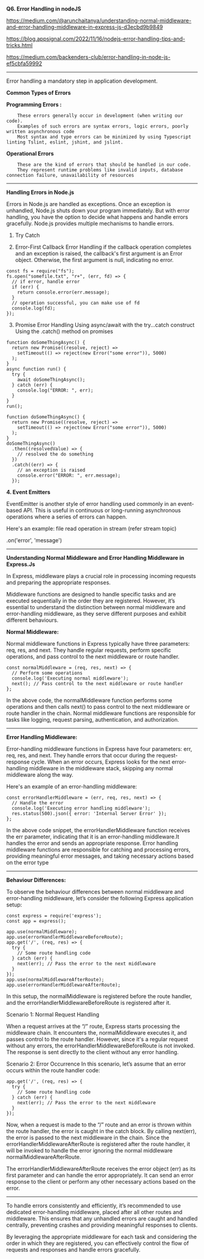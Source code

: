 **Q6. Error Handling in nodeJS**

https://medium.com/@arunchaitanya/understanding-normal-middleware-and-error-handling-middleware-in-express-js-d3ecbd9b9849

https://blog.appsignal.com/2022/11/16/nodejs-error-handling-tips-and-tricks.html

https://medium.com/backenders-club/error-handling-in-node-js-ef5cbfa59992

---

Error handling a mandatory step in application development.

**Common Types of Errors**

   **Programming Errors :** 
   
        These errors generally occur in development (when writing our code).
        Examples of such errors are syntax errors, logic errors, poorly written asynchronous code
        Most syntax and type errors can be minimized by using Typescript linting Tslint, eslint, jshint, and jslint.

 **Operational Errors**

        These are the kind of errors that should be handled in our code. 
        They represent runtime problems like invalid inputs, database connection failure, unavailability of resources

---

**Handling Errors in Node.js**

Errors in Node.js are handled as exceptions.
Once an exception is unhandled, Node.js shuts down your program immediately.
But with error handling, you have the option to decide what happens and handle errors gracefully.
Node.js provides multiple mechanisms to handle errors.

1. Try Catch

2. Error-First Callback Error Handling
    if the callback operation completes and an exception is raised,
    the callback's first argument is an Error object. Otherwise, the first argument is null, indicating no error.
```
const fs = require("fs");
fs.open("somefile.txt", "r+", (err, fd) => {
  // if error, handle error
  if (err) {
    return console.error(err.message);
  }
  // operation successful, you can make use of fd
  console.log(fd);
});
```

3. Promise Error Handling
    Using async/await with the try...catch construct
    Using the .catch() method on promises

```
function doSomeThingAsync() {
  return new Promise((resolve, reject) =>
    setTimeout(() => reject(new Error("some error")), 5000)
  );
}
async function run() {
  try {
    await doSomeThingAsync();
  } catch (err) {
    console.log("ERROR: ", err);
  }
}
run();
```

```
function doSomeThingAsync() {
  return new Promise((resolve, reject) =>
    setTimeout(() => reject(new Error("some error")), 5000)
  );
}
doSomeThingAsync()
  .then((resolvedValue) => {
    // resolved the do something
  })
  .catch((err) => {
    // an exception is raised
    console.error("ERROR: ", err.message);
  });
```

**4. Event Emitters**

EventEmitter is another style of error handling used commonly in an event-based API. 
This is useful in continuous or long-running asynchronous operations where a series of errors can happen. 

Here's an example: file read operation in stream (refer stream topic)

  .on('error', 'message')

---


**Understanding Normal Middleware and Error Handling Middleware in Express.Js**


In Express, middleware plays a crucial role in processing incoming requests and preparing the appropriate responses.

Middleware functions are designed to handle specific tasks and are executed sequentially in the order they are registered. 
However, it’s essential to understand the distinction between normal middleware and error-handling middleware, 
as they serve different purposes and exhibit different behaviours.

**Normal Middleware:**

Normal middleware functions in Express typically have three parameters: req, res, and next. 
They handle regular requests, perform specific operations, and pass control to the next middleware or route handler.

```
const normalMiddleware = (req, res, next) => {
  // Perform some operations
  console.log('Executing normal middleware');
  next(); // Pass control to the next middleware or route handler
};

```
In the above code, 
the normalMiddleware function performs some operations and then calls next() to pass control 
to the next middleware or route handler in the chain. 
Normal middleware functions are responsible for tasks like logging, request parsing, authentication, and authorization.

---

**Error Handling Middleware:**

Error-handling middleware functions in Express have four parameters: err, req, res, and next. 
They handle errors that occur during the request-response cycle. When an error occurs, Express looks for 
the next error-handling middleware in the middleware stack, skipping any normal middleware along the way. 

Here's an example of an error-handling middleware:

```
const errorHandlerMiddleware = (err, req, res, next) => {
  // Handle the error
  console.log('Executing error handling middleware');
  res.status(500).json({ error: 'Internal Server Error' });
};

```
In the above code snippet, the errorHandlerMiddleware function receives the err parameter, 
indicating that it is an error-handling middleware.It handles the error and sends an appropriate response. 
Error handling middleware functions are responsible for catching and processing errors, providing meaningful error messages,
and taking necessary actions based on the error type

---

**Behaviour Differences:**

To observe the behaviour differences between normal middleware and error-handling middleware, 
let’s consider the following Express application setup:

```
const express = require('express');
const app = express();

app.use(normalMiddleware);
app.use(errorHandlerMiddlewareBeforeRoute);
app.get('/', (req, res) => {
  try {
    // Some route handling code
  } catch (err) {
    next(err); // Pass the error to the next middleware
  }
});
app.use(normalMiddlewareAfterRoute);
app.use(errorHandlerMiddlewareAfterRoute);
```

In this setup, the normalMiddleware is registered before the route handler, 
and the errorHandlerMiddlewareBeforeRoute is registered after it. 

Scenario 1: Normal Request Handling

When a request arrives at the “/” route, Express starts processing the middleware chain. 
It encounters the, normalMiddleware executes it, and passes control to the route handler. 
However, since it's a regular request without any errors, the errorHandlerMiddlewareBeforeRoute is not invoked.
The response is sent directly to the client without any error handling.

Scenario 2: Error Occurrence
In this scenario, let’s assume that an error occurs within the route handler code:

```
app.get('/', (req, res) => {
  try {
    // Some route handling code
  } catch (err) {
    next(err); // Pass the error to the next middleware
  }
});
```
Now, when a request is made to the “/” route and an error is thrown within the route handler, 
the error is caught in the catch block. By calling next(err), the error is passed to the next middleware in the chain.
Since the errorHandlerMiddlewareAfterRoute is registered after the route handler, it will be invoked to handle the 
error ignoring the normal middleware normalMiddlewareAfterRoute. 

The errorHandlerMiddlewareAfterRoute receives the error object (err) as its first parameter and can handle the error appropriately.
It can send an error response to the client or perform any other necessary actions based on the error.

---

To handle errors consistently and efficiently, it’s recommended to use dedicated error-handling middleware, placed after all other routes and middleware. This ensures that any unhandled errors are caught and handled centrally, preventing crashes and providing meaningful responses to clients.

By leveraging the appropriate middleware for each task and considering the order in which they are registered, you can effectively control the flow of requests and responses and handle errors gracefully.
